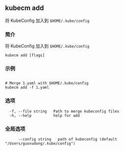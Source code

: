 ## kubecm add

将 KubeConfig 加入到 `$HOME/.kube/config`

### 简介

将 KubeConfig 加入到 `$HOME/.kube/config`

```
kubecm add [flags]
```

### 示例

```

# Merge 1.yaml with $HOME/.kube/config
kubecm add -f 1.yaml 

```

### 选项

```
  -f, --file string   Path to merge kubeconfig files
  -h, --help          help for add
```

### 全局选项

```
      --config string   path of kubeconfig (default "/Users/guoxudong/.kube/config")
```
